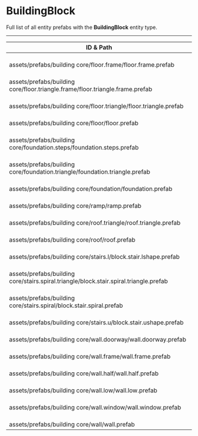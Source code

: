 # BuildingBlock
Full list of all <Badge type="warning" text="20"/> entity prefabs with the **BuildingBlock** entity type.

---
| ID & Path |
| --- |
| <Badge type="tip" text="372561515"/> <br> assets/prefabs/building core/floor.frame/floor.frame.prefab |
| <Badge type="tip" text="995542180"/> <br> assets/prefabs/building core/floor.triangle.frame/floor.triangle.frame.prefab |
| <Badge type="tip" text="2925153068"/> <br> assets/prefabs/building core/floor.triangle/floor.triangle.prefab |
| <Badge type="tip" text="916411076"/> <br> assets/prefabs/building core/floor/floor.prefab |
| <Badge type="tip" text="1886694238"/> <br> assets/prefabs/building core/foundation.steps/foundation.steps.prefab |
| <Badge type="tip" text="3234260181"/> <br> assets/prefabs/building core/foundation.triangle/foundation.triangle.prefab |
| <Badge type="tip" text="72949757"/> <br> assets/prefabs/building core/foundation/foundation.prefab |
| <Badge type="tip" text="623529040"/> <br> assets/prefabs/building core/ramp/ramp.prefab |
| <Badge type="tip" text="870964632"/> <br> assets/prefabs/building core/roof.triangle/roof.triangle.prefab |
| <Badge type="tip" text="3895720527"/> <br> assets/prefabs/building core/roof/roof.prefab |
| <Badge type="tip" text="3250880722"/> <br> assets/prefabs/building core/stairs.l/block.stair.lshape.prefab |
| <Badge type="tip" text="447548514"/> <br> assets/prefabs/building core/stairs.spiral.triangle/block.stair.spiral.triangle.prefab |
| <Badge type="tip" text="2700861605"/> <br> assets/prefabs/building core/stairs.spiral/block.stair.spiral.prefab |
| <Badge type="tip" text="1961464529"/> <br> assets/prefabs/building core/stairs.u/block.stair.ushape.prefab |
| <Badge type="tip" text="803699375"/> <br> assets/prefabs/building core/wall.doorway/wall.doorway.prefab |
| <Badge type="tip" text="919059809"/> <br> assets/prefabs/building core/wall.frame/wall.frame.prefab |
| <Badge type="tip" text="3531096400"/> <br> assets/prefabs/building core/wall.half/wall.half.prefab |
| <Badge type="tip" text="310235277"/> <br> assets/prefabs/building core/wall.low/wall.low.prefab |
| <Badge type="tip" text="2326657495"/> <br> assets/prefabs/building core/wall.window/wall.window.prefab |
| <Badge type="tip" text="2194854973"/> <br> assets/prefabs/building core/wall/wall.prefab |
